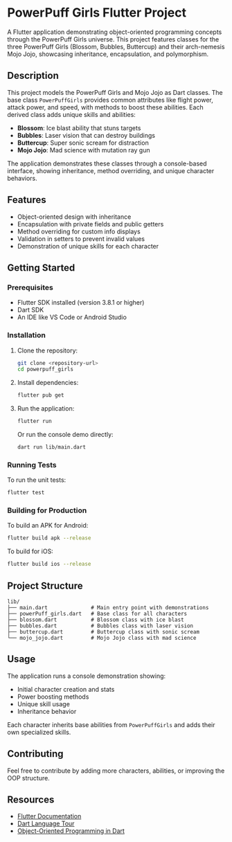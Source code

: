# PowerPuff Girls Flutter Project

A Flutter application demonstrating object-oriented programming concepts through the PowerPuff Girls universe. This project features classes for the three PowerPuff Girls (Blossom, Bubbles, Buttercup) and their arch-nemesis Mojo Jojo, showcasing inheritance, encapsulation, and polymorphism.

## Description

This project models the PowerPuff Girls and Mojo Jojo as Dart classes. The base class `PowerPuffGirls` provides common attributes like flight power, attack power, and speed, with methods to boost these abilities. Each derived class adds unique skills and abilities:

- **Blossom**: Ice blast ability that stuns targets
- **Bubbles**: Laser vision that can destroy buildings
- **Buttercup**: Super sonic scream for distraction
- **Mojo Jojo**: Mad science with mutation ray gun

The application demonstrates these classes through a console-based interface, showing inheritance, method overriding, and unique character behaviors.

## Features

- Object-oriented design with inheritance
- Encapsulation with private fields and public getters
- Method overriding for custom info displays
- Validation in setters to prevent invalid values
- Demonstration of unique skills for each character

## Getting Started

### Prerequisites

- Flutter SDK installed (version 3.8.1 or higher)
- Dart SDK
- An IDE like VS Code or Android Studio

### Installation

1. Clone the repository:
   ```bash
   git clone <repository-url>
   cd powerpuff_girls
   ```

2. Install dependencies:
   ```bash
   flutter pub get
   ```

3. Run the application:
   ```bash
   flutter run
   ```

   Or run the console demo directly:
   ```bash
   dart run lib/main.dart
   ```

### Running Tests

To run the unit tests:
```bash
flutter test
```

### Building for Production

To build an APK for Android:
```bash
flutter build apk --release
```

To build for iOS:
```bash
flutter build ios --release
```

## Project Structure

```
lib/
├── main.dart              # Main entry point with demonstrations
├── powerPuff_girls.dart   # Base class for all characters
├── blossom.dart           # Blossom class with ice blast
├── bubbles.dart           # Bubbles class with laser vision
├── buttercup.dart         # Buttercup class with sonic scream
└── mojo_jojo.dart         # Mojo Jojo class with mad science
```

## Usage

The application runs a console demonstration showing:
- Initial character creation and stats
- Power boosting methods
- Unique skill usage
- Inheritance behavior

Each character inherits base abilities from `PowerPuffGirls` and adds their own specialized skills.

## Contributing

Feel free to contribute by adding more characters, abilities, or improving the OOP structure.

## Resources

- [Flutter Documentation](https://docs.flutter.dev/)
- [Dart Language Tour](https://dart.dev/guides/language/language-tour)
- [Object-Oriented Programming in Dart](https://dart.dev/guides/language/language-tour#classes)
